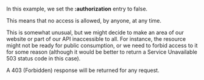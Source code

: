 In this example, we set the __:authorization__ entry to false.

<resource-map/>

This means that no access is allowed, by anyone, at any time.

<request/>

This is somewhat unusual, but we might decide to make an area of our
website or part of our API inaccessible to all. For instance, the
resource might not be ready for public consumption, or we need to forbid
access to it for some reason (although it would be
better to return a Service Unavailable 503 status code in this case).

A 403 (Forbidden) response will be returned for any request.

<response/>
